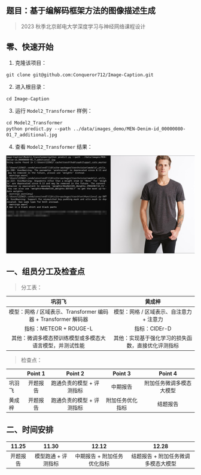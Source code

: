 ## 题目：基于编解码框架方法的图像描述生成

> 2023 秋季北京邮电大学深度学习与神经网络课程设计

## 零、快速开始

1. 克隆该项目：

```
git clone git@github.com:Conqueror712/Image-Caption.git
```

2. 进入根目录：

```
cd Image-Caption
```


3. 运行 `Model2_Transformer` 样例：

```
cd Model2_Transformer
python predict.py --path ../data/images_demo/MEN-Denim-id_00000080-01_7_additional.jpg
```

4. 查看 `Model2_Transformer` 结果：

![image](./doc/img/Transformer_demo.png)


## 一、组员分工及检查点

> 分工表：

|                            巩羽飞                            |                       黄成梓                       |
| :----------------------------------------------------------: | :------------------------------------------------: |
| 模型：网格 / 区域表示、Transformer 编码器 + Transformer 解码器 |      模型：网格 / 区域表示、自注意力 + 注意力      |
|                    指标：METEOR + ROUGE-L                    |                   指标：CIDEr-D                    |
|   其他：微调多模态预训练模型或多模态大语言模型，并测试性能   | 其他：实现基于强化学习的损失函数，直接优化评测指标 |

> 检查点：

|        | Point 1  |          Point 2          |     Point 3      |         Point 4          |
| ------ | :------: | :-----------------------: | :--------------: | :----------------------: |
| 巩羽飞 | 开题报告 | 跑通负责的模型 + 评测指标 |     中期报告     | 附加任务微调多模态大模型 |
| 黄成梓 | 开题报告 | 跑通负责的模型 + 评测指标 | 附加任务优化指标 |         结题报告         |

## 二、时间安排

|  11.25   |        11.30        |            12.12            |                12.28                |
| :------: | :-----------------: | :-------------------------: | :---------------------------------: |
| 开题报告 | 模型跑通 + 评测指标 | 中期报告 + 附加任务优化指标 | 结题报告 + 附加任务微调多模态大模型 |
